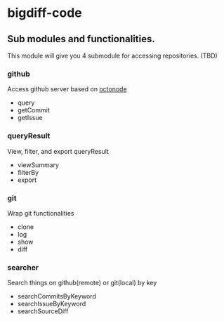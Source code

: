 bigdiff-code
============

## Sub modules and functionalities.
This module will give you 4 submodule for accessing repositories. (TBD)

### github
Access github server based on [octonode](https://github.com/pksunkara/octonode)
* query
* getCommit
* getIssue

### queryResult
View, filter, and export queryResult
* viewSummary
* filterBy
* export

### git
Wrap git functionalities
* clone
* log
* show
* diff

### searcher
Search things on github(remote) or git(local) by key
* searchCommitsByKeyword
* searchIssueByKeyword
* searchSourceDiff

